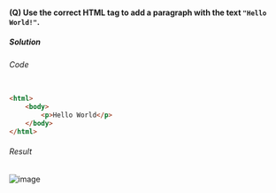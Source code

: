 #### (Q) Use the correct HTML tag to add a paragraph with the text `"Hello World!"`.

<h5>Solution</h5>

###### Code 

```HTML

<html>
    <body>
        <p>Hello World</p>
    </body>
</html>

```

###### Result 

![image](https://github.com/gurjeetsinghvirdee/W3Schools-Frontend-Development-Exercises/assets/73753957/347ec686-b874-486f-b60f-7184a620b742)
